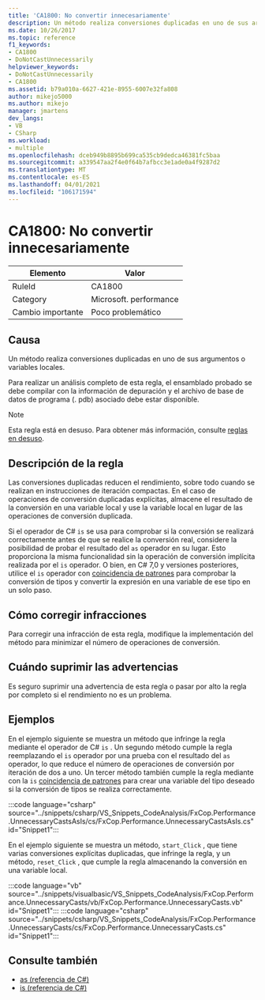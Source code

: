 ```yaml
---
title: 'CA1800: No convertir innecesariamente'
description: Un método realiza conversiones duplicadas en uno de sus argumentos o variables locales.
ms.date: 10/26/2017
ms.topic: reference
f1_keywords:
- CA1800
- DoNotCastUnnecessarily
helpviewer_keywords:
- DoNotCastUnnecessarily
- CA1800
ms.assetid: b79a010a-6627-421e-8955-6007e32fa808
author: mikejo5000
ms.author: mikejo
manager: jmartens
dev_langs:
- VB
- CSharp
ms.workload:
- multiple
ms.openlocfilehash: dceb949b8895b699ca535cb9dedca46381fc5baa
ms.sourcegitcommit: a339547aa2f4e0f64b7afbcc3e1ade0a4f9287d2
ms.translationtype: MT
ms.contentlocale: es-ES
ms.lasthandoff: 04/01/2021
ms.locfileid: "106171594"
---
```

# <a name="ca1800-do-not-cast-unnecessarily"></a>CA1800: No convertir innecesariamente

|Elemento|Valor|
|-|-|
|RuleId|CA1800|
|Category|Microsoft. performance|
|Cambio importante|Poco problemático|

## <a name="cause"></a>Causa
Un método realiza conversiones duplicadas en uno de sus argumentos o variables locales.

Para realizar un análisis completo de esta regla, el ensamblado probado se debe compilar con la información de depuración y el archivo de base de datos de programa (. pdb) asociado debe estar disponible.

> [!NOTE]
> Esta regla está en desuso. Para obtener más información, consulte [reglas en desuso](fxcop-unported-deprecated-rules.md).

## <a name="rule-description"></a>Descripción de la regla
Las conversiones duplicadas reducen el rendimiento, sobre todo cuando se realizan en instrucciones de iteración compactas. En el caso de operaciones de conversión duplicadas explícitas, almacene el resultado de la conversión en una variable local y use la variable local en lugar de las operaciones de conversión duplicada.

Si el operador de C# `is` se usa para comprobar si la conversión se realizará correctamente antes de que se realice la conversión real, considere la posibilidad de probar el resultado del `as` operador en su lugar. Esto proporciona la misma funcionalidad sin la operación de conversión implícita realizada por el `is` operador. O bien, en C# 7,0 y versiones posteriores, utilice el `is` operador con [coincidencia de patrones](/dotnet/csharp/language-reference/keywords/is#pattern-matching-with-is) para comprobar la conversión de tipos y convertir la expresión en una variable de ese tipo en un solo paso.

## <a name="how-to-fix-violations"></a>Cómo corregir infracciones
Para corregir una infracción de esta regla, modifique la implementación del método para minimizar el número de operaciones de conversión.

## <a name="when-to-suppress-warnings"></a>Cuándo suprimir las advertencias
Es seguro suprimir una advertencia de esta regla o pasar por alto la regla por completo si el rendimiento no es un problema.

## <a name="examples"></a>Ejemplos
En el ejemplo siguiente se muestra un método que infringe la regla mediante el operador de C# `is` . Un segundo método cumple la regla reemplazando el `is` operador por una prueba con el resultado del `as` operador, lo que reduce el número de operaciones de conversión por iteración de dos a uno. Un tercer método también cumple la regla mediante con la `is` [coincidencia de patrones](/dotnet/csharp/language-reference/keywords/is#pattern-matching-with-is) para crear una variable del tipo deseado si la conversión de tipos se realiza correctamente.

:::code language="csharp" source="../snippets/csharp/VS_Snippets_CodeAnalysis/FxCop.Performance.UnnecessaryCastsAsIs/cs/FxCop.Performance.UnnecessaryCastsAsIs.cs" id="Snippet1":::

En el ejemplo siguiente se muestra un método, `start_Click` , que tiene varias conversiones explícitas duplicadas, que infringe la regla, y un método, `reset_Click` , que cumple la regla almacenando la conversión en una variable local.

:::code language="vb" source="../snippets/visualbasic/VS_Snippets_CodeAnalysis/FxCop.Performance.UnnecessaryCasts/vb/FxCop.Performance.UnnecessaryCasts.vb" id="Snippet1":::
:::code language="csharp" source="../snippets/csharp/VS_Snippets_CodeAnalysis/FxCop.Performance.UnnecessaryCasts/cs/FxCop.Performance.UnnecessaryCasts.cs" id="Snippet1":::

## <a name="see-also"></a>Consulte también

- [as (referencia de C#)](/dotnet/csharp/language-reference/keywords/as)
- [is (referencia de C#)](/dotnet/csharp/language-reference/keywords/is)
